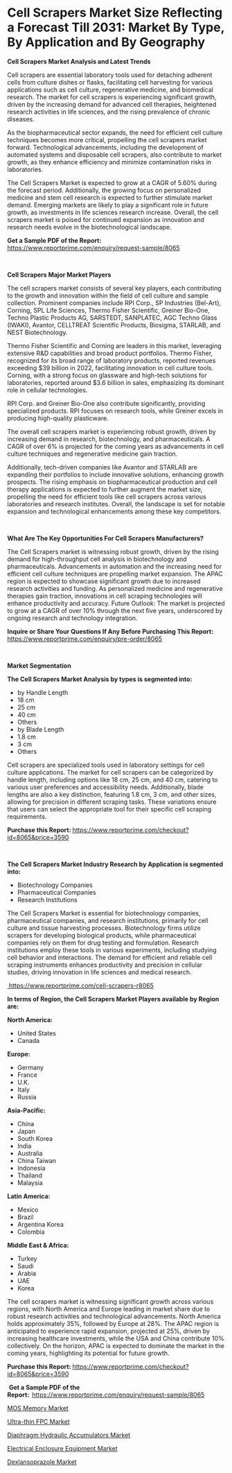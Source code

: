 <p><h1>Cell Scrapers Market Size Reflecting a Forecast Till 2031: Market By Type, By Application and By Geography</h1></p><p><strong>Cell Scrapers Market Analysis and Latest Trends</strong></p>
<p><p>Cell scrapers are essential laboratory tools used for detaching adherent cells from culture dishes or flasks, facilitating cell harvesting for various applications such as cell culture, regenerative medicine, and biomedical research. The market for cell scrapers is experiencing significant growth, driven by the increasing demand for advanced cell therapies, heightened research activities in life sciences, and the rising prevalence of chronic diseases. </p><p>As the biopharmaceutical sector expands, the need for efficient cell culture techniques becomes more critical, propelling the cell scrapers market forward. Technological advancements, including the development of automated systems and disposable cell scrapers, also contribute to market growth, as they enhance efficiency and minimize contamination risks in laboratories.</p><p>The Cell Scrapers Market is expected to grow at a CAGR of 5.60% during the forecast period. Additionally, the growing focus on personalized medicine and stem cell research is expected to further stimulate market demand. Emerging markets are likely to play a significant role in future growth, as investments in life sciences research increase. Overall, the cell scrapers market is poised for continued expansion as innovation and research needs evolve in the biotechnological landscape.</p></p>
<p><strong>Get a Sample PDF of the Report:&nbsp;</strong> <a href="https://www.reportprime.com/enquiry/request-sample/8065">https://www.reportprime.com/enquiry/request-sample/8065</a></p>
<p>&nbsp;</p>
<p><strong>Cell Scrapers Major Market Players</strong></p>
<p><p>The cell scrapers market consists of several key players, each contributing to the growth and innovation within the field of cell culture and sample collection. Prominent companies include RPI Corp., SP Industries (Bel-Art), Corning, SPL Life Sciences, Thermo Fisher Scientific, Greiner Bio-One, Techno Plastic Products AG, SARSTEDT, SANPLATEC, AGC Techno Glass (IWAKI), Avantor, CELLTREAT Scientific Products, Biosigma, STARLAB, and NEST Biotechnology. </p><p>Thermo Fisher Scientific and Corning are leaders in this market, leveraging extensive R&D capabilities and broad product portfolios. Thermo Fisher, recognized for its broad range of laboratory products, reported revenues exceeding $39 billion in 2022, facilitating innovation in cell culture tools. Corning, with a strong focus on glassware and high-tech solutions for laboratories, reported around $3.6 billion in sales, emphasizing its dominant role in cellular technologies.</p><p>RPI Corp. and Greiner Bio-One also contribute significantly, providing specialized products. RPI focuses on research tools, while Greiner excels in producing high-quality plasticware.</p><p>The overall cell scrapers market is experiencing robust growth, driven by increasing demand in research, biotechnology, and pharmaceuticals. A CAGR of over 6% is projected for the coming years as advancements in cell culture techniques and regenerative medicine gain traction. </p><p>Additionally, tech-driven companies like Avantor and STARLAB are expanding their portfolios to include innovative solutions, enhancing growth prospects. The rising emphasis on biopharmaceutical production and cell therapy applications is expected to further augment the market size, propelling the need for efficient tools like cell scrapers across various laboratories and research institutes. Overall, the landscape is set for notable expansion and technological enhancements among these key competitors.</p></p>
<p>&nbsp;</p>
<p><strong>What Are The Key Opportunities For Cell Scrapers Manufacturers?</strong></p>
<p><p>The Cell Scrapers market is witnessing robust growth, driven by the rising demand for high-throughput cell analysis in biotechnology and pharmaceuticals. Advancements in automation and the increasing need for efficient cell culture techniques are propelling market expansion. The APAC region is expected to showcase significant growth due to increased research activities and funding. As personalized medicine and regenerative therapies gain traction, innovations in cell scraping technologies will enhance productivity and accuracy. Future Outlook: The market is projected to grow at a CAGR of over 10% through the next five years, underscored by ongoing research and technology integration.</p></p>
<p><strong>Inquire or Share Your Questions If Any Before Purchasing This Report:</strong> <a href="https://www.reportprime.com/enquiry/pre-order/8065">https://www.reportprime.com/enquiry/pre-order/8065</a></p>
<p>&nbsp;</p>
<p><strong>Market Segmentation</strong></p>
<p><strong>The Cell Scrapers Market Analysis by types is segmented into:</strong></p>
<p><ul><li>by Handle Length</li><li>18 cm</li><li>25 cm</li><li>40 cm</li><li>Others</li><li>by Blade Length</li><li>1.8 cm</li><li>3 cm</li><li>Others</li></ul></p>
<p><p>Cell scrapers are specialized tools used in laboratory settings for cell culture applications. The market for cell scrapers can be categorized by handle length, including options like 18 cm, 25 cm, and 40 cm, catering to various user preferences and accessibility needs. Additionally, blade lengths are also a key distinction, featuring 1.8 cm, 3 cm, and other sizes, allowing for precision in different scraping tasks. These variations ensure that users can select the appropriate tool for their specific cell scraping requirements.</p></p>
<p><strong>Purchase this Report:&nbsp;</strong><a href="https://www.reportprime.com/checkout?id=8065&price=3590">https://www.reportprime.com/checkout?id=8065&price=3590</a></p>
<p>&nbsp;</p>
<p><strong>The Cell Scrapers Market Industry Research by Application is segmented into:</strong></p>
<p><ul><li>Biotechnology Companies</li><li>Pharmaceutical Companies</li><li>Research Institutions</li></ul></p>
<p><p>The Cell Scrapers Market is essential for biotechnology companies, pharmaceutical companies, and research institutions, primarily for cell culture and tissue harvesting processes. Biotechnology firms utilize scrapers for developing biological products, while pharmaceutical companies rely on them for drug testing and formulation. Research institutions employ these tools in various experiments, including studying cell behavior and interactions. The demand for efficient and reliable cell scraping instruments enhances productivity and precision in cellular studies, driving innovation in life sciences and medical research.</p></p>
<p><a href="https://www.reportprime.com/cell-scrapers-r8065">&nbsp;https://www.reportprime.com/cell-scrapers-r8065</a></p>
<p><strong>In terms of Region, the Cell Scrapers Market Players available by Region are:</strong></p>
<p>
    <p> <strong> North America: </strong>
        <ul>
            <li>United States</li>
            <li>Canada</li>
        </ul>
        </p> 
    <p> <strong> Europe: </strong>
        <ul>
            <li>Germany</li>
            <li>France</li>
            <li>U.K.</li>
            <li>Italy</li>
            <li>Russia</li>
        </ul>
        </p> 
    <p> <strong> Asia-Pacific: </strong>
        <ul>
            <li>China</li>
            <li>Japan</li>
            <li>South Korea</li>
            <li>India</li>
            <li>Australia</li>
            <li>China Taiwan</li>
            <li>Indonesia</li>
            <li>Thailand</li>
            <li>Malaysia</li>
        </ul>
        </p> 
    <p> <strong> Latin America: </strong>
        <ul>
            <li>Mexico</li>
            <li>Brazil</li>
            <li>Argentina Korea</li>
            <li>Colombia</li>
        </ul>
        </p> 
    <p> <strong> Middle East & Africa: </strong>
        <ul>
            <li>Turkey</li>
            <li>Saudi</li>
            <li>Arabia</li>
            <li>UAE</li>
            <li>Korea</li>
        </ul>
    </p>
    </p>
<p><p>The cell scrapers market is witnessing significant growth across various regions, with North America and Europe leading in market share due to robust research activities and technological advancements. North America holds approximately 35%, followed by Europe at 28%. The APAC region is anticipated to experience rapid expansion, projected at 25%, driven by increasing healthcare investments, while the USA and China contribute 10% collectively. On the horizon, APAC is expected to dominate the market in the coming years, highlighting its potential for future growth.</p></p>
<p><strong>Purchase this Report: </strong><a href="https://www.reportprime.com/checkout?id=8065&price=3590">https://www.reportprime.com/checkout?id=8065&price=3590</a></p>
<p>&nbsp;<strong>Get a Sample PDF of the Report:&nbsp;&nbsp;</strong><a href="https://www.reportprime.com/enquiry/request-sample/8065">https://www.reportprime.com/enquiry/request-sample/8065</a></p>
<p><strong></strong></p>
<p><p><a href="https://issuu.com/reportprime-2/docs/mos-memory-market-size-2030.pptx_bf913508ff9bb9">MOS Memory Market</a></p><p><a href="https://issuu.com/reportprime-2/docs/ultra-thin-fpc-market-size-2030.ppt_d6e28a414a8fd5">Ultra-thin FPC Market</a></p><p><a href="https://medium.com/@go-emi/pioneering-growth-analyzing-global-diaphragm-hydraulic-accumulators-market-dynamics-2024-2031-e1bddf10b13a">Diaphragm Hydraulic Accumulators Market</a></p><p><a href="https://medium.com/@go-emi/market-leaders-and-laggards-global-electrical-enclosure-equipment-market-trends-and-forecast-8f89537e93b4">Electrical Enclosure Equipment Market</a></p><p><a href="https://www.linkedin.com/pulse/global-dexlansoprazole-market-size-expected-experience-cagr-87-bysue?trackingId=y3SU83TSQrSqSmkmygVX6A%3D%3D">Dexlansoprazole Market</a></p></p>